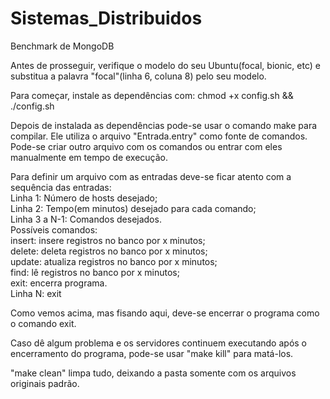 # Sistemas_Distribuidos
Benchmark de MongoDB

Antes de prosseguir, verifique o modelo do seu Ubuntu(focal, bionic, etc) e substitua a palavra "focal"(linha 6, coluna 8) pelo seu modelo.

Para começar, instale as dependências com:
chmod +x config.sh && ./config.sh

Depois de instalada as dependências pode-se usar o comando make para compilar.
Ele utiliza o arquivo "Entrada.entry" como fonte de comandos.
Pode-se criar outro arquivo com os comandos ou entrar com eles manualmente em tempo de execução.

Para definir um arquivo com as entradas deve-se ficar atento com a sequência das entradas:\
Linha 1: Número de hosts desejado;\
Linha 2: Tempo(em minutos) desejado para cada comando;\
Linha 3 a N-1: Comandos desejados.\
  Possíveis comandos:\
    insert: insere registros no banco por x minutos;\
    delete: deleta registros no banco por x minutos;\
    update: atualiza registros no banco por x minutos;\
    find: lê registros no banco por x minutos;\
    exit: encerra programa.\
Linha N: exit

Como vemos acima, mas fisando aqui, deve-se encerrar o programa como o comando exit.

Caso dê algum problema e os servidores continuem executando após o encerramento do programa, pode-se usar "make kill" para matá-los.

"make clean" limpa tudo, deixando a pasta somente com os arquivos originais padrão.

